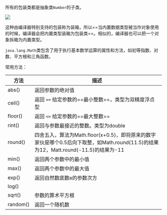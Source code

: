 所有的包装类都是抽象类`Number`的子类。

<img src="https://tva1.sinaimg.cn/large/008i3skNgy1gq94dc3ridj30f506jaa5.jpg" style="zoom:100%">

这种由编译器特别支持的包装称为装箱，所以==当内置数据类型被当作对象使用的时候，编译器会把内置类型装箱为包装类==。相似的，编译器也可以把一个对象拆箱为内置类型。



`java.lang.Math`类包含了用于执行基本数学运算的属性和方法，如初等指数、对数、平方根和三角函数。

常用方法：

| 方法     | 描述                                                         |
| -------- | ------------------------------------------------------------ |
| abs()    | 返回参数的绝对值                                             |
| ceil()   | 返回 `>=` 给定参数的==最小整数==，类型为双精度浮点型         |
| floor()  | 返回 `<=` 给定参数的==最大整数==                             |
| rint()   | 返回与参数最接近的整数。类型为double                         |
| round()  | 四舍五入，算法为Math.floor(x+0.5)，即将原来的数字家伙是哪个0.5后向下取整，如Math.round(11.5)的结果为12，Matt.round(-11.5)的结果为-11 |
| min()    | 返回两个参数中的最小值                                       |
| max()    | 返回两个参数中的最大值                                       |
| exp()    | 返回自然数底数e的参数次方                                    |
| log()    |                                                              |
| sqrt()   | 参数的算术平方根                                             |
| random() | 返回一个随机数                                               |

